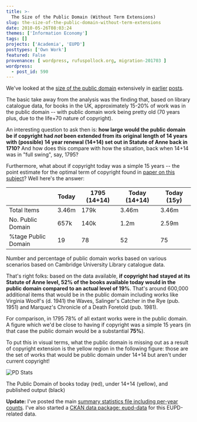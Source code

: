 ```yaml
---
title: >-
  The Size of the Public Domain (Without Term Extensions)
slug: the-size-of-the-public-domain-without-term-extensions
date: 2010-05-26T08:03:24
themes: ['Information Economy']
tags: []
projects: ['Academia', 'EUPD']
posttypes: ['Own Work']
featured: False
provenance: [ wordpress, rufuspollock.org, migration-201703 ]
wordpress:
  - post_id: 590
---
```


We've looked at the [size of the public domain](http://www.rufuspollock.org/2009/11/26/size-of-the-public-domain-iii/) extensively in [earlier](http://www.rufuspollock.org/2009/11/26/size-of-the-public-domain-iii/) [posts](http://www.rufuspollock.org/2009/07/16/size-of-the-public-domain-ii/).

The basic take away from the analysis was the finding that, based on library catalogue data, for books in the UK, approximately 15-20% of work was in the public domain -- with public domain work being pretty old (70 years plus, due to the life+70 nature of copyright).

An interesting question to ask then is: **how large would the public domain be if copyright had *not* been extended from its original length of 14 years with (possible) 14 year renewal (14+14) set out in Statute of Anne back in 1710?** And how does this compare with how the situation, back when 14+14 was in "full swing", say, 1795?

Furthermore, what about if copyright today was a simple 15 years -- the point estimate for the optimal term of copyright found in [paper on this subject](/economics/papers/optimal_copyright_term.pdf)?  Well here's the answer:

  <table class="data">
  <thead>
    <tr><th></th><th>Today</th><th>1795 (14+14)</th><th>Today (14+14)</th><th>Today (15y)</tr></thead>
  <tbody>
    <tr>
      <td>Total Items</td><td>3.46m<td>179k</td><td>3.46m</td><td>3.46m</td>
    </tr>
    <tr>
      <td>No. Public Domain</td><td>657k</td><td>140k</td><td>1.2m</td><td>2.59m</td>
    </tr>
    <tr>
      <td>%tage Public Domain</td><td>19<td>78</td><td>52</td><td>75</td>
    </tr>
  </tbody>
  </table>
  <p class="caption">Number and percentage of public domain works based on various scenarios based on Cambridge University Library catalogue data.</p>

That's right folks: based on the data available, **if copyright had stayed at its Statute of Anne level, 52% of the books available today would in the public domain compared to an actual level of 19%**. That's around 600,000 additional items that would be in the public domain including works like Virginia Woolf's (d. 1941) the Waves, Salinger's Catcher in the Rye (pub. 1951) and Marquez's Chronicle of a Death Foretold (pub. 1981).

For comparison, in 1795 78% of all extant works were in the public domain. A figure which we'd be close to having if copyright was a simple 15 years (in that case the public domain would be a substantial **75%**).

To put this in visual terms, what the public domain is missing out as a result of copyright extension is the yellow region in the following figure: those are the set of works that would be public domain under 14+14 but aren't under current copyright!

<img class="displayed large" src="/economics/papers/media/eupd/culbooks_counts_annual_1600-2001_showpd_showpd28.png" alt="PD Stats" />
  <p class="caption">The Public Domain of books today (red), under 14+14 (yellow), and published output (black)</p> 

**Update:** I've posted the main [summary statistics file including per-year counts](http://www.rufuspollock.org/wp-content/uploads/2010/05/culbooks_stats.js). I've also started a [CKAN data package: eupd-data](http://ckan.net/package/eupd-data) for this EUPD-related data.

